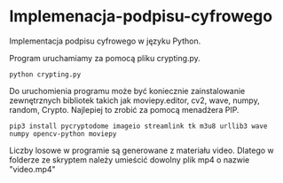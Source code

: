 # Implemenacja-podpisu-cyfrowego

Implementacja podpisu cyfrowego w języku Python.

Program uruchamiamy za pomocą pliku crypting.py.

`python crypting.py`

Do uruchomienia programu może być koniecznie zainstalowanie zewnętrznych bibliotek takich jak moviepy.editor, cv2, wave, numpy, random, Crypto. Najlepiej to zrobić za pomocą menadżera PIP.

`pip3 install pycryptodome imageio streamlink tk m3u8 urllib3 wave numpy opencv-python moviepy`

Liczby losowe w programie są generowane z materiału video. Dlatego w folderze ze skryptem należy umieścić dowolny plik mp4 o nazwie "video.mp4"

